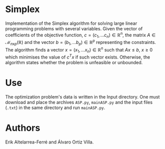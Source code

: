 # Simplex
Implementation of the Simplex algorithm for solving large linear programming problems with several variables. Given the vector of coefficients of the objective function, $c=(c_1,...c_n)\in\mathbb{R}^n$, the matrix $A\in\mathcal{M}_{n\text{x}p}(\mathbb{R})$ and the vector $b=(b_1,...b_p)\in\mathbb{R}^p$ representing the constraints. The algorithm finds a vector $x=(x_1,...x_n)\in\mathbb{R}^n$ such that $Ax\leq b$, $x\geq 0$ which minimises the value of $c^Tx$ if such vector exists. Otherwise, the algorithm states whether the problem is unfeasible or unbounded.
# Use
The optimization problem's data is written in the Input directory. One must download and place the archives `ASP.py`, `mainASP.py` and the input files (`.txt`) in the same directory and run `mainASP.py`.

# Authors
Erik Altelarrea-Ferré and Álvaro Ortiz Villa.
